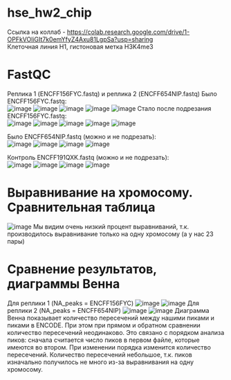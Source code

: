# hse_hw2_chip
Ссылка на коллаб - https://colab.research.google.com/drive/1-OPFkVOliGIt7k0emYfyZ4Axu81LgpSa?usp=sharing  
Клеточная линия H1, гистоновая метка H3K4me3
# FastQC
Реплика 1 (ENCFF156FYC.fastq) и реплика 2 (ENCFF654NIP.fastq)
Было 	ENCFF156FYC.fastq:  
![image](https://user-images.githubusercontent.com/60805733/157036128-bf46f37f-1a4f-426c-97a8-f8d181fcf615.png)
![image](https://user-images.githubusercontent.com/60805733/157036154-e8cc8f69-3849-431b-b0ca-efef7849c04c.png)
![image](https://user-images.githubusercontent.com/60805733/157036170-88b512ff-57c6-4def-b599-f3b3c0f14717.png)
![image](https://user-images.githubusercontent.com/60805733/157036222-f12f3378-bf50-4b54-b3c8-4c7f7527030d.png)
![image](https://user-images.githubusercontent.com/60805733/157036245-461a797c-0927-408b-a1c9-e0eb94ccae1f.png)
Стало после подрезания	ENCFF156FYC.fastq:  
![image](https://user-images.githubusercontent.com/60805733/157036277-f040ef55-6800-4e53-a1cf-c7c5fc8a524c.png)
![image](https://user-images.githubusercontent.com/60805733/157036298-0315a3b8-b6d5-4770-b4c5-1774a56459f3.png)
![image](https://user-images.githubusercontent.com/60805733/157036315-482db460-c29e-4f00-8984-018814da9e07.png)
![image](https://user-images.githubusercontent.com/60805733/157036356-622b9a50-9f9e-433a-8f6b-029587f11418.png)
![image](https://user-images.githubusercontent.com/60805733/157036370-1ffa35c6-eecb-4380-81c9-f47a94e39cbc.png)

Было ENCFF654NIP.fastq (можно и не подрезать):  
![image](https://user-images.githubusercontent.com/60805733/157036497-9783cacf-3fb6-4345-a488-cf07d8792651.png)
![image](https://user-images.githubusercontent.com/60805733/157036537-3d6adbbd-6fba-4057-b928-053f5f5ef2e7.png)
![image](https://user-images.githubusercontent.com/60805733/157036548-86a1630b-7cd8-4a21-96ef-ba72490f3b18.png)
![image](https://user-images.githubusercontent.com/60805733/157036591-f7a965f0-0b28-43f7-9c78-bbede455ed89.png)

Контроль 	ENCFF191QXK.fastq (можно и не подрезать):  
![image](https://user-images.githubusercontent.com/60805733/157036822-55fe701a-f2f8-4f54-b326-4116925fb582.png)
![image](https://user-images.githubusercontent.com/60805733/157036866-90ca2ff5-aa01-4767-a976-b1077eaebc2c.png)
![image](https://user-images.githubusercontent.com/60805733/157036878-c8170142-b17a-4152-b414-5b02270a23f1.png)
![image](https://user-images.githubusercontent.com/60805733/157036908-bc388f23-db6d-47a9-80a9-3a116f6db59a.png)

# Выравнивание на хромосому. Сравнительная таблица  
![image](https://user-images.githubusercontent.com/60805733/157049103-b0f400cb-67aa-4c36-a335-cbba8dbc5556.png)
Мы видим очень низкий процент выравниваний, т.к. производилось выравнивание только на одну хромосому (а у нас 23 пары)  

# Сравнение результатов, диаграммы Венна  
Для реплики 1 (NA_peaks = ENCFF156FYC)
![image](https://user-images.githubusercontent.com/60805733/157046435-f58509c0-6dda-4895-8d84-0140bbee5dbb.png)
![image](https://user-images.githubusercontent.com/60805733/157046469-936ba5aa-8b98-4a64-bce7-c8446a3069f0.png)
Для реплики 2 (NA_peaks = ENCFF654NIP)
![image](https://user-images.githubusercontent.com/60805733/157046585-ccb28c76-5070-4a51-952e-00202a8031bf.png)
![image](https://user-images.githubusercontent.com/60805733/157046614-cf3fbac7-40f2-40c8-a4d1-48f4b9687f5a.png)
Диаграмма Венна показывает количество пересечений между нашими пиками и пиками в ENCODE. При этом при прямом и обратном сравнении количество пересечений неодинаково. Это связано с порядком анализа пиков: сначала считается число пиков в первом файле, которые имеются во втором. При изменении порядка изменится количество пересечений.
Количество пересечений небольшое, т.к. пиков изначально получилось не много из-за выравнивания на одну хромосому.
